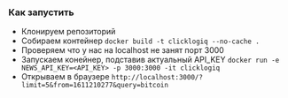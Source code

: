 ### Как запустить

- Клонируем репозиторий
- Собираем контейнер `docker build -t clicklogiq --no-cache .`
- Проверяем что у нас на localhost не занят порт 3000
- Запускаем конейнер, подставив актуальный API_KEY `docker run -e NEWS_API_KEY=<API_KEY> -p 3000:3000 -it clicklogiq`
- Открываем в браузере `http://localhost:3000/?limit=5&from=1611210277&query=bitcoin`

